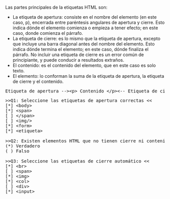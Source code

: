 Las partes principales de la etiquetas HTML son:

- La etiqueta de apertura: consiste en el nombre del elemento (en este caso, p), encerrada entre paréntesis angulares de apertura y cierre. Esto indica dónde el elemento comienza o empieza a tener efecto; en este caso, donde comienza el párrafo.
- La etiqueta de cierre: es lo mismo que la etiqueta de apertura, excepto que incluye una barra diagonal antes del nombre del elemento. Esto indica dónde termina el elemento; en este caso, dónde finaliza el párrafo. No incluir una etiqueta de cierre es un error común de principiante, y puede conducir a resultados extraños.
- El contenido: es el contenido del elemento, que en este caso es solo texto.
- El elemento: lo conforman la suma de la etiqueta de apertura, la etiqueta de cierre y  el contenido.

<pre>
Etiqueta de apertura -->&lt;p&gt; Contenido &lt;/p&gt;<-- Etiqueta de cierre
</pre>

<pre>
>>Q1: Seleccione las etiquetas de apertura correctas <<
[*] &lt;body&gt;
[*] &lt;span&gt;
[ ] &lt;/span&gt;
[ ] &lt;img/&gt;
[*] &lt;form&gt;
[*] &lt;etiqueta&gt;

>>Q2: Existen elementos HTML que no tienen cierre ni contenido, llamados etiquetas vacias <<
(*) Verdadero
( ) Falso

>>Q3: Seleccione las etiquetas de cierre automático <<
[*] &lt;br&gt;
[ ] &lt;span&gt;
[*] &lt;img&gt;
[*] &lt;col&gt;
[ ] &lt;div&gt;
[*] &lt;input&gt;
</pre>